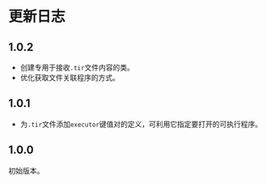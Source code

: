 ﻿# 更新日志

## 1.0.2
- 创建专用于接收`.tir`文件内容的类。
- 优化获取文件关联程序的方式。

## 1.0.1
- 为`.tir`文件添加`executor`键值对的定义，可利用它指定要打开的可执行程序。

## 1.0.0
初始版本。